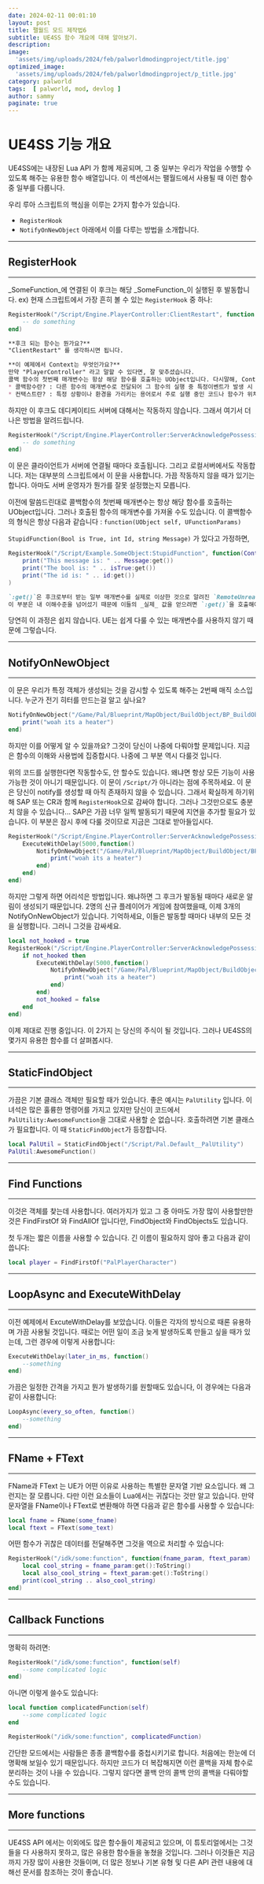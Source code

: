 ```yaml
---
date: 2024-02-11 00:01:10
layout: post
title: 팰월드 모드 제작법6
subtitle: UE4SS 함수 개요에 대해 알아보기.
description: 
image: 
  'assets/img/uploads/2024/feb/palworldmodingproject/title.jpg'
optimized_image:    
  'assets/img/uploads/2024/feb/palworldmodingproject/p_title.jpg'
category: palworld
tags:  [ palworld, mod, devlog ]
author: sammy
paginate: true
---
```


# UE4SS 기능 개요
UE4SS에는 내장된 Lua API 가 함께 제공되며, 그 중 일부는 우리가 작업을 수행할 수 있도록 해주는 유용한 함수 배열입니다.
이 섹션에서는 팰월드에서 사용될 때 이런 함수 중 일부를 다룹니다.

우리 루아 스크립트의 핵심을 이루는 2가지 함수가 있습니다.
  * `RegisterHook`
  * `NotifyOnNewObject`
아래에서 이를 다루는 방법을 소개합니다.

*****
## RegisterHook
*****
_SomeFunction_에 연결된 이 후크는 해당 _SomeFunction_이 실행된 후 발동합니다.
ex) 현재 스크립트에서 가장 흔히 볼 수 있는 `RegisterHook` 중 하나:

```lua
RegisterHook("/Script/Engine.PlayerController:ClientRestart", function (Context) 
    -- do something
end)
```
```markdown
**후크 되는 함수는 뭔가요?**
"ClientRestart" 를 생각하시면 됩니다.
```
```markdown
**이 예제에서 Context는 무엇인가요?**
만약 "PlayerController" 라고 말할 수 있다면, 잘 맞추셨습니다. 
콜백 함수의 첫번째 매개변수는 항상 해당 함수를 호출하는 UObject입니다. 다시말해, Context 입니다.
* 콜백함수란? : 다른 함수의 매개변수로 전달되어 그 함수의 실행 중 특정이벤트가 발생 시 호출되는 함수를 말합니다.
* 컨택스트란? : 특정 상황이나 환경을 가리키는 용어로서 주로 실행 중인 코드나 함수가 위치한 환경을 뜻하며, 해당 코드나 함수가 실행되는 맥락이나 상황을 의미.
```

하지만 이 후크도 데디케이티드 서버에 대해서는 작동하지 않습니다. 
그래서 여기서 더 나은 방법을 알려드립니다.

```lua
RegisterHook("/Script/Engine.PlayerController:ServerAcknowledgePossession", function(Context)
    -- do something
end)
```

이 문은 클라이언트가 서버에 연결될 때마다 호출됩니다. 그리고 로컬서버에서도 작동합니다.
저는 대부분의 스크립트에서 이 문을 사용합니다. 가끔  작동하지 않을 때가 있기는 합니다. 아마도 서버 운영자가 뭔가를 잘못 설정했는지 모릅니다.

이전에 말씀드린대로 콜백함수의 첫번째 매개변수는 항상 해당 함수를 호출하는 UObject입니다. 
그러나 호출된 함수의 매개변수를 가져올 수도 있습니다.
이 콜백함수의 형식은 항상 다음과 같습니다 : `function(UObject self, UFunctionParams)`

`StupidFunction(Bool is True, int Id, string Message)` 가 있다고 가정하면, 

```lua
RegisterHook("/Script/Example.SomeObject:StupidFunction", function(Context, isTrue, Id, Message)
    print("This message is: " .. Message:get())
    print("The bool is: " .. isTrue:get())
    print("The id is: " .. id:get())
)
```
```markdown
`:get()`은 후크로부터 받는 일부 매개변수를 실제로 이상한 것으로 알려진 `RemoteUnrealParam` 입니다. 
이 부분은 내 이해수준을 넘어섰기 때문에 이들의 _실제_ 값을 얻으려면 `:get()`을 호출해야 합니다.
```
당연히 이 과정은 쉽지 않습니다. UE는 쉽게 다룰 수 있는 매개변수를 사용하지 않기 때문에 그렇습니다.

*****
## NotifyOnNewObject
*****
이 문은 우리가 특정 객체가 생성되는 것을 감시할 수 있도록 해주는 2번째 매직 소스입니다.
누군가 전기 히터를 만드는걸 알고 싶나요?

```lua
NotifyOnNewObject("/Game/Pal/Blueprint/MapObject/BuildObject/BP_BuildObject_HeaterElectric.BP_BuildObject_HeaterElectric_C", function(Context)
    print("woah its a heater")
end)
```
하지만 이를 어떻게 알 수 있을까요? 그것이 당신이 나중에 다뤄야할 문제입니다. 
지금은 함수의 이해와 사용법에 집중합시다. 나중에 그 부분 역시 다룰것 입니다.

위의 코드를 실행한다면 작동할수도, 안 할수도 있습니다. 왜냐면 항상 모든 기능이 사용 가능한 것이 아니기 때문입니다.
이 문이 `/Script/`가 아니라는 점에 주목하세요. 이 문은 당신이 notify를 생성할 때 아직 존재하지 않을 수 있습니다.
그래서 확실하게 하기위해 SAP 또는 CR과 함께 `RegisterHook`으로 감싸야 합니다.
그러나 그것만으로도 충분치 않을 수 있습니다... SAP은 가끔 너무 일찍 발동되기 때문에 지연을 추가할 필요가 있습니다.
이 부분은 잠시 후에 다룰 것이므로 지금은 그대로 받아들입시다.

```lua
RegisterHook("/Script/Engine.PlayerController:ServerAcknowledgePossession", function(Context)
    ExecuteWithDelay(5000,function()
        NotifyOnNewObject("/Game/Pal/Blueprint/MapObject/BuildObject/BP_BuildObject_HeaterElectric_BP_BuildObject_HeaterElectric_C", function(Context)
            print("woah its a heater")
        end)
    end)
end)
```
하지만 그렇게 하면 어리석은 방법입니다. 왜냐하면 그 후크가 발동될 때마다 새로운 알림이 생성되기 때문입니다.
2명의 신규 플레이어가 게임에 참여했을때, 이제 3개의 NotifyOnNewObject가 있습니다. 
기억하세요, 이들은 발동할 때마다 내부의 모든 것을 실행합니다. 그러니 그것을 감싸세요.

```lua
local not_hooked = true
RegisterHook("/Script/Engine.PlayerController:ServerAcknowledgePossession", function(Context)
    if not_hooked then
        ExecuteWithDelay(5000,function()
            NotifyOnNewObject("/Game/Pal/Blueprint/MapObject/BuildObject/BP_BuildObject_HeaterElectric_BP_BuildObject_HeaterElectric_C", function(Context)
                print("woah its a heater")
            end)
        end)
        not_hooked = false
    end
end)
```
이제 제대로 진행 중입니다. 
이 2가지 는 당신의 주식이 될 것입니다. 그러나 UE4SS의 몇가지 유용한 함수를 더 살펴봅시다.

*****
## StaticFindObject
*****
가끔은 기본 클래스 객체만 필요할 때가 있습니다. 좋은 예시는 `PalUtility` 입니다.
이 녀석은 많은 훌륭한 명령어를 가지고 있지만 당신이 코드에서 `PalUtility:AwesomeFunction`을 그대로 사용할 순 없습니다.
호출하려면 기본 클래스가 필요합니다. 이 때 `StaticFindObject`가 등장합니다.

```lua
local PalUtil = StaticFindObject("/Script/Pal.Default__PalUtility")
PalUtil:AwesomeFunction()
```

*****
## Find Functions
*****
이것은 객체를 찾는데 사용합니다. 여러가지가 있고 그 중 아마도 가장 많이 사용할만한 것은 FindFirstOf 와 FindAllOf 입니다만, FindObject와 FindObjects도 있습니다.

첫 두개는 짧은 이름을 사용할 수 있습니다. 긴 이름이 필요하지 않아 좋고 다음과 같이 씁니다:

```lua
local player = FindFirstOf("PalPlayerCharacter")
```

*****
## LoopAsync and ExecuteWithDelay
*****
이전 예제에서 ExcuteWithDelay를 보았습니다. 이들은 각자의 방식으로 때론 유용하며 가끔 사용될 것입니다.
때로는 어떤 일이 조금 늦게 발생하도록 만들고 싶을 때가 있는데, 그런 경우에 이렇게 사용합니다:

```lua
ExecuteWithDelay(later_in_ms, function()
    --something
end)
```
가끔은 일정한 간격을 가지고 뭔가 발생하기를 원할때도 있습니다, 이 경우에는 다음과 같이 사용합니다:

```lua
LoopAsync(every_so_often, function()
    --something
end)
```

*****
## FName + FText
*****
FName과 FText 는 UE가 어떤 이유로 사용하는 특별한 문자열 기반 요소입니다. 왜 그런지는 잘 모릅니다. 
다만 이런 요소들이 Lua에서는 귀찮다는 것만 알고 있습니다. 만약 문자열을 FName이나 FText로 변환해야 하면 다음과 같은 함수를 사용할 수 있습니다:

```lua
local fname = FName(some_fname)
local ftext = FText(some_text)
```
어떤 함수가 귀찮은 데이터를 전달해주면 그것을 역으로 처리할 수 있습니다:

```lua
RegisterHook("/idk/some:function", function(fname_param, ftext_param)
    local cool_string = fname_param:get():ToString()
    local also_cool_string = ftext_param:get():ToString()
    print(cool_string .. also_cool_string)
end)
```

*****
## Callback Functions
*****
명확히 하려면:

```lua
RegisterHook("/idk/some:function", function(self)
    --some complicated logic
end)
```
아니면 이렇게 쓸수도 있습니다:

```lua
local function complicatedFunction(self)
    --some complicated logic
end

RegisterHook("/idk/some:function", complicatedFunction)
```
간단한 모드에서는 사람들은 종종 콜백함수를 중첩시키기로 합니다. 처음에는 한눈에 더 명확해 보일수 있기 때문입니다.
하지만 코드가 더 복잡해지면 이런 콜백을 자체 함수로 분리하는 것이 나을 수 있습니다.
그렇지 않다면 콜백 안의 콜백 안의 콜백을 다뤄야할 수도 있습니다.

*****
## More functions
*****
UE4SS API 에서는 이외에도 많은 함수들이 제공되고 있으며, 이 튜토리얼에서는 그것들을 다 사용하지 못하고, 많은 유용한 함수들을 놓쳤을 것입니다.
그러나 이것들은 지금까지 가장 많이 사용한 것들이며, 더 많은 정보나 기본 유형 및 다른 API 관련 내용에 대해선 문서를 참조하는 것이 좋습니다.